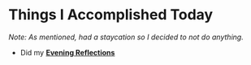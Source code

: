 # Things I Accomplished Today

_Note: As mentioned, had a staycation so I decided to not do anything._

- Did my **[Evening Reflections](../../routines/evening-reflections.md)**
